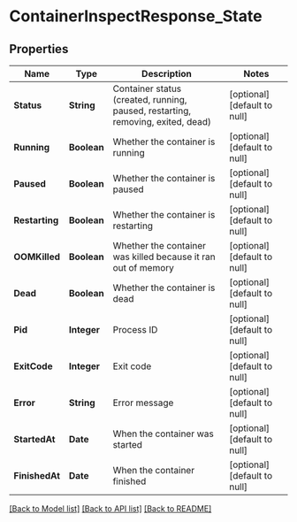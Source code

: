 # ContainerInspectResponse_State
## Properties

| Name | Type | Description | Notes |
|------------ | ------------- | ------------- | -------------|
| **Status** | **String** | Container status (created, running, paused, restarting, removing, exited, dead) | [optional] [default to null] |
| **Running** | **Boolean** | Whether the container is running | [optional] [default to null] |
| **Paused** | **Boolean** | Whether the container is paused | [optional] [default to null] |
| **Restarting** | **Boolean** | Whether the container is restarting | [optional] [default to null] |
| **OOMKilled** | **Boolean** | Whether the container was killed because it ran out of memory | [optional] [default to null] |
| **Dead** | **Boolean** | Whether the container is dead | [optional] [default to null] |
| **Pid** | **Integer** | Process ID | [optional] [default to null] |
| **ExitCode** | **Integer** | Exit code | [optional] [default to null] |
| **Error** | **String** | Error message | [optional] [default to null] |
| **StartedAt** | **Date** | When the container was started | [optional] [default to null] |
| **FinishedAt** | **Date** | When the container finished | [optional] [default to null] |

[[Back to Model list]](../README.md#documentation-for-models) [[Back to API list]](../README.md#documentation-for-api-endpoints) [[Back to README]](../README.md)


